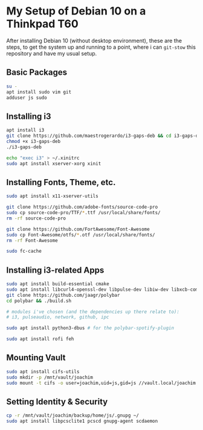 # My Setup of Debian 10 on a Thinkpad T60

After installing Debian 10 (without desktop environment), these are the steps, to get the system up and running to a point, where i can `git-stow` this repository and have my usual setup.

## Basic Packages

```bash
su -
apt install sudo vim git
adduser js sudo
```

## Installing i3

```bash
apt install i3
git clone https://github.com/maestrogerardo/i3-gaps-deb && cd i3-gaps-deb
chmod +x i3-gaps-deb
./i3-gaps-deb

echo "exec i3" > ~/.xinitrc
sudo apt install xserver-xorg xinit
```

## Installing Fonts, Theme, etc.

```bash
sudo apt install x11-xserver-utils

git clone https://github.com/adobe-fonts/source-code-pro
sudo cp source-code-pro/TTF/*.ttf /usr/local/share/fonts/
rm -rf source-code-pro

git clone https://github.com/FortAwesome/Font-Awesome
sudo cp Font-Awesome/otfs/*.otf /usr/local/share/fonts/
rm -rf Font-Awesome

sudo fc-cache
```

## Installing i3-related Apps

```bash
sudo apt install build-essential cmake
sudo apt install libcurl4-openssl-dev libpulse-dev libiw-dev libxcb-composite0-dev python-xcbgen xcb-proto libxcb-ewmh-dev
git clone https://github.com/jaagr/polybar
cd polybar && ./build.sh

# modules i've chosen (and the dependencies up there relate to):
# i3, pulseaudio, network, github, ipc

sudo apt install python3-dbus # for the polybar-spotify-plugin

sudo apt install rofi feh
```

## Mounting Vault

```bash
sudo apt install cifs-utils
sudo mkdir -p /mnt/vault/joachim
sudo mount -t cifs -o user=joachim,uid=js,gid=js //vault.local/joachim /mnt/vault/jocahim
```

## Setting Identity & Security

```bash
cp -r /mnt/vault/joachim/backup/home/js/.gnupg ~/
sudo apt install libpcsclite1 pcscd gnupg-agent scdaemon
```
